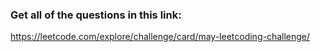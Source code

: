 ### Get all of the questions in this link:

https://leetcode.com/explore/challenge/card/may-leetcoding-challenge/
